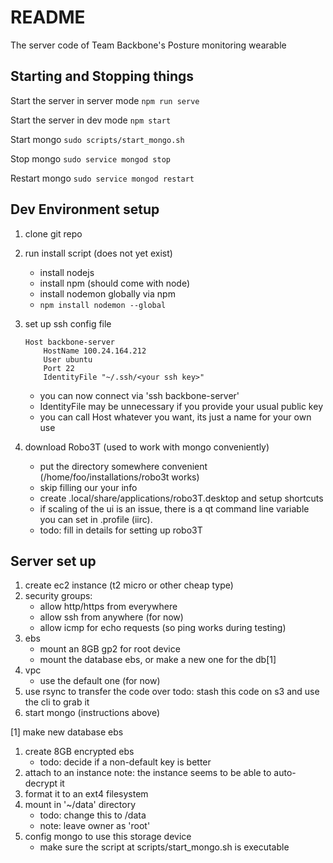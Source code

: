 # README

The server code of Team Backbone's Posture monitoring wearable

## Starting and Stopping things

Start the server in server mode
	`npm run serve`

Start the server in dev mode
	`npm start`

Start mongo
	`sudo scripts/start_mongo.sh`

Stop mongo
	`sudo service mongod stop`

Restart mongo
	`sudo service mongod restart`

## Dev Environment setup

1. clone git repo
2. run install script (does not yet exist)
	- install nodejs
	- install npm (should come with node)
	- install nodemon globally via npm
	- `npm install nodemon --global`

3. set up ssh config file
	```
	Host backbone-server
	    HostName 100.24.164.212
	    User ubuntu
	    Port 22
	    IdentityFile "~/.ssh/<your ssh key>"
	```
	- you can now connect via 'ssh backbone-server'
	- IdentityFile may be unnecessary if you provide your usual public key
	- you can call Host whatever you want, its just a name for your own use
4. download Robo3T (used to work with mongo conveniently)
	- put the directory somewhere convenient (/home/foo/installations/robo3t works)
	- skip filling our your info
	- create .local/share/applications/robo3T.desktop and setup shortcuts
	- if scaling of the ui is an issue, there is a qt command line variable you
	  can set in .profile (iirc).
	- todo: fill in details for setting up robo3T

## Server set up

1. create ec2 instance (t2 micro or other cheap type)
2. security groups:
	- allow http/https from everywhere
	- allow ssh from anywhere (for now)
	- allow icmp for echo requests (so ping works during testing)
3. ebs
	- mount an 8GB gp2 for root device
	- mount the database ebs, or make a new one for the db[1]
4. vpc
	- use the default one (for now)
5. use rsync to transfer the code over
	todo: stash this code on s3 and use the cli to grab it
6. start mongo (instructions above)

[1] make new database ebs
1. create 8GB encrypted ebs
	- todo: decide if a non-default key is better
2. attach to an instance
	note: the instance seems to be able to auto-decrypt it
3. format it to an ext4 filesystem
4. mount in '~/data' directory
	- todo: change this to /data
	- note: leave owner as 'root'
5. config mongo to use this storage device
	- make sure the script at scripts/start_mongo.sh is executable
